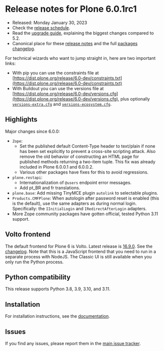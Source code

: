 # Release notes for Plone 6.0.1rc1

* Released: Monday January 30, 2023
* Check the [release schedule](https://plone.org/download/release-schedule).
* Read the [upgrade guide](https://6.docs.plone.org/upgrade/index.html), explaining the biggest changes compared to 5.2.
* Canonical place for these [release notes](https://dist.plone.org/release/6.0-dev/RELEASE-NOTES.md) and the full [packages changelog](https://dist.plone.org/release/6.0-dev/changelog.txt).

For technical wizards who want to jump straight in, here are two important links:

* With pip you can use the constraints file at [https://dist.plone.org/release/6.0-dev/constraints.txt](https://dist.plone.org/release/6.0-dev/constraints.txt)
* With Buildout you can use the versions file at [https://dist.plone.org/release/6.0-dev/versions.cfg](https://dist.plone.org/release/6.0-dev/versions.cfg), plus optionally [`versions-extra.cfg`](https://dist.plone.org/release/6.0-dev/versions-extra.cfg) and [`versions-ecosystem.cfg`](https://dist.plone.org/release/6.0-dev/versions-ecosystem.cfg).


## Highlights

Major changes since 6.0.0:

* `Zope`:
  * Set the published default Content-Type header to text/plain if none has been set explicitly to prevent a cross-site scripting attack.  Also remove the old behavior of constructing an HTML page for published methods returning a two-item tuple.  This fix was already included in Plone 6.0.0.1 and 6.0.0.2.
  * Various other packages have fixes for this to avoid regressions.
* `plone.restapi`:
  * Internationalization of `@users` endpoint error messages.
  * Add pt_BR and fr translations.
* `plone.base`: Add missing TinyMCE plugin `autolink` to selectable plugins.
* `Products.CMFPlone`: When autologin after password reset is enabled (this is the default), use the same adapters as during normal login. Specifically: the `IInitialLogin` and `IRedirectAfterLogin` adapters.
* More Zope community packages have gotten official, tested Python 3.11 support.


## Volto frontend

The default frontend for Plone 6 is Volto. Latest release is [16.9.0](https://www.npmjs.com/package/@plone/volto/v/16.9.0).  See the [changelog](https://github.com/plone/volto/blob/16.9.0/CHANGELOG.md).
Note that this is a JavaScript frontend that you need to run in a separate process with NodeJS.
The Classic UI is still available when you only run the Python process.


## Python compatibility

This release supports Python 3.8, 3.9, 3.10, and 3.11.


## Installation

For installation instructions, see the [documentation](https://6.docs.plone.org/install/index.html).


## Issues

If you find any issues, please report them in the [main issue tracker](https://github.com/plone/Products.CMFPlone/issues).
